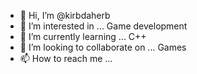 - 👋 Hi, I’m @kirbdaherb
- 👀 I’m interested in ... Game development
- 🌱 I’m currently learning ... C++
- 💞️ I’m looking to collaborate on ... Games 
- 📫 How to reach me ...

<!---
kirbdaherb/kirbdaherb is a ✨ special ✨ repository because its `README.md` (this file) appears on your GitHub profile.
You can click the Preview link to take a look at your changes.
--->
